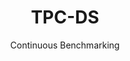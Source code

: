 ---
layout: default
title: TPC-DS
subtitle: Continuous Benchmarking
selected: TPC-DS
expanded: Benchmarking
benchmark: /benchmark_results/tpcds_sf1.html
---